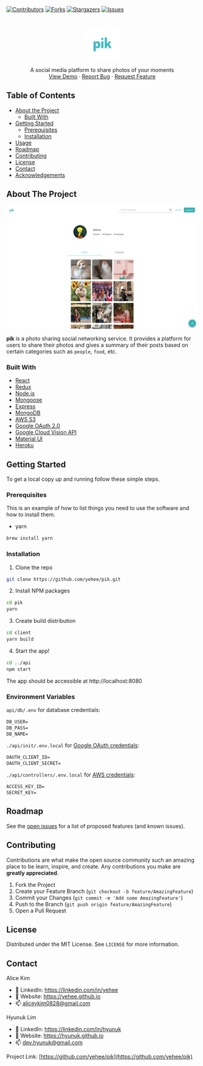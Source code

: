 [![Contributors][contributors-shield]][contributors-url]
[![Forks][forks-shield]][forks-url]
[![Stargazers][stars-shield]][stars-url]
[![Issues][issues-shield]][issues-url]



<!-- PROJECT LOGO -->
<br />
<p align="center">
  <a href="https://github.com/yehee/pik">
    <img src="images/logo.png" alt="Logo" height="80">
  </a>
  <p align="center">
    A social media platform to share photos of your moments
    <br />
    <a href="https://pik-akhl.herokuapp.com">View Demo</a>
    ·
    <a href="https://github.com/yehee/pik/issues">Report Bug</a>
    ·
    <a href="https://github.com/yehee/pik/issues">Request Feature</a>
  </p>
</p>



<!-- TABLE OF CONTENTS -->
## Table of Contents

* [About the Project](#about-the-project)
  * [Built With](#built-with)
* [Getting Started](#getting-started)
  * [Prerequisites](#prerequisites)
  * [Installation](#installation)
* [Usage](#usage)
* [Roadmap](#roadmap)
* [Contributing](#contributing)
* [License](#license)
* [Contact](#contact)
* [Acknowledgements](#acknowledgements)



<!-- ABOUT THE PROJECT -->
## About The Project

[![Product Name Screen Shot][product-screenshot]](https://example.com)

**pik** is a photo sharing social networking service. It provides a platform for users to share their photos and gives a summary of their posts based on certain categories such as `people`, `food`, etc.

### Built With

* [React](https://reactjs.org/)
* [Redux](https://redux.js.org/)
* [Node.js](https://nodejs.org/)
* [Mongoose](https://mongoosejs.com/)
* [Express](https://expressjs.com/)
* [MongoDB](https://www.mongodb.com/)
* [AWS S3](https://aws.amazon.com/s3/)
* [Google OAuth 2.0](https://developers.google.com/identity/protocols/oauth2)
* [Google Cloud Vision API](https://cloud.google.com/vision_api)
* [Material UI](https://material-ui.com/)
* [Heroku](https://herokuapp.com/)



<!-- GETTING STARTED -->
## Getting Started

To get a local copy up and running follow these simple steps.

### Prerequisites

This is an example of how to list things you need to use the software and how to install them.
* yarn
```sh
brew install yarn
```

### Installation

1. Clone the repo
```sh
git clone https://github.com/yehee/pik.git
```
2. Install NPM packages
```sh
cd pik
yarn
```
3. Create build distribution
```sh
cd client
yarn build
```
4. Start the app!
```sh
cd ../api
npm start
```
The app should be accessible at http://localhost:8080

### Environment Variables

`api/db/.env` for database credentials:

```
DB_USER=
DB_PASS=
DB_NAME=
```

`./api/init/.env.local` for [Google OAuth credentials](https://developers.google.com/identity/sign-in/web/sign-in):

```
OAUTH_CLIENT_ID=
OAUTH_CLIENT_SECRET=
```

`./api/controllers/.env.local` for [AWS credentials](https://docs.aws.amazon.com/general/latest/gr/aws-sec-cred-types.html):

```
ACCESS_KEY_ID=
SECRET_KEY=
```

<!-- ROADMAP -->
## Roadmap

See the [open issues](https://github.com/yehee/pik/issues) for a list of proposed features (and known issues).



<!-- CONTRIBUTING -->
## Contributing

Contributions are what make the open source community such an amazing place to be learn, inspire, and create. Any contributions you make are **greatly appreciated**.

1. Fork the Project
2. Create your Feature Branch (`git checkout -b feature/AmazingFeature`)
3. Commit your Changes (`git commit -m 'Add some AmazingFeature'`)
4. Push to the Branch (`git push origin feature/AmazingFeature`)
5. Open a Pull Request



<!-- LICENSE -->
## License

Distributed under the MIT License. See `LICENSE` for more information.



<!-- CONTACT -->
## Contact

Alice Kim
- :briefcase: LinkedIn: https://linkedin.com/in/yehee
- :school_satchel: Website: https://yehee.github.io
- :mailbox: aliceykim0828@gmail.com

Hyunuk Lim
- :briefcase: LinkedIn: https://linkedin.com/in/hyunuk
- :school_satchel: Website: https://hyunuk.github.io
- :mailbox: dev.hyunuk@gmail.com

Project Link: [https://github.com/yehee/pik](https://github.com/yehee/pik)



<!-- MARKDOWN LINKS & IMAGES -->
[contributors-shield]: https://img.shields.io/github/contributors/yehee/pik.svg?style=flat-square
[contributors-url]: https://github.com/yehee/pik/graphs/contributors
[forks-shield]: https://img.shields.io/github/forks/yehee/pik.svg?style=flat-square
[forks-url]: https://github.com/yehee/pik/network/members
[stars-shield]: https://img.shields.io/github/stars/yehee/pik.svg?style=flat-square
[stars-url]: https://github.com/yehee/pik/stargazers
[issues-shield]: https://img.shields.io/github/issues/yehee/pik.svg?style=flat-square
[issues-url]: https://github.com/yehee/pik/issues
[product-screenshot]: images/screenshot.png
